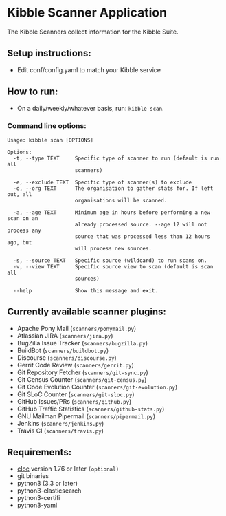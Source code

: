 # Kibble Scanner Application
The Kibble Scanners collect information for the Kibble Suite.

## Setup instructions:

 - Edit conf/config.yaml to match your Kibble service

## How to run:

 - On a daily/weekly/whatever basis, run: `kibble scan`.

### Command line options:

```
Usage: kibble scan [OPTIONS]

Options:
  -t, --type TEXT     Specific type of scanner to run (default is run all
                      scanners)

  -e, --exclude TEXT  Specific type of scanner(s) to exclude
  -o, --org TEXT      The organisation to gather stats for. If left out, all
                      organisations will be scanned.

  -a, --age TEXT      Minimum age in hours before performing a new scan on an
                      already processed source. --age 12 will not process any
                      source that was processed less than 12 hours ago, but
                      will process new sources.

  -s, --source TEXT   Specific source (wildcard) to run scans on.
  -v, --view TEXT     Specific source view to scan (default is scan all
                      sources)

  --help              Show this message and exit.
```

## Currently available scanner plugins:

 - Apache Pony Mail (`scanners/ponymail.py`)
 - Atlassian JIRA (`scanners/jira.py`)
 - BugZilla Issue Tracker (`scanners/bugzilla.py`)
 - BuildBot (`scanners/buildbot.py`)
 - Discourse (`scanners/discourse.py`)
 - Gerrit Code Review (`scanners/gerrit.py`)
 - Git Repository Fetcher (`scanners/git-sync.py`)
 - Git Census Counter (`scanners/git-census.py`)
 - Git Code Evolution Counter (`scanners/git-evolution.py`)
 - Git SLoC Counter (`scanners/git-sloc.py`)
 - GitHub Issues/PRs (`scanners/github.py`)
 - GitHub Traffic Statistics (`scanners/github-stats.py`)
 - GNU Mailman Pipermail (`scanners/pipermail.py`)
 - Jenkins (`scanners/jenkins.py`)
 - Travis CI (`scanners/travis.py`)

## Requirements:

 - [cloc](https://github.com/AlDanial/cloc) version 1.76 or later `(optional)`
 - git binaries
 - python3 (3.3 or later)
 - python3-elasticsearch
 - python3-certifi
 - python3-yaml
